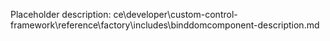 Placeholder description: ce\developer\custom-control-framework\reference\factory\includes\binddomcomponent-description.md